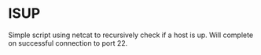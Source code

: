 # ISUP

Simple script using netcat to recursively check if a host is up. Will complete on successful connection to port 22.
